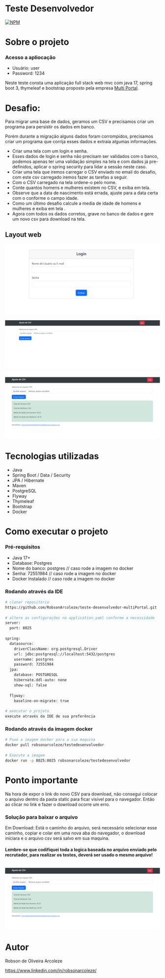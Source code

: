# Teste Desenvolvedor 
[![NPM](https://img.shields.io/npm/l/react)](https://github.com/devsuperior/sds1-wmazoni/blob/master/LICENSE) 



# Sobre o projeto

### Acesso a apliocação


- Usuário: user
- Password: 1234

Neste teste consta uma aplicação full stack web mvc com java 17, spring boot 3, thymeleaf e bootstrap proposto pela empresa [Multi Portal](https://www.mportal.com.br/ "Site da Multi Portal").

# Desafio:


Para migrar uma base de dados, geramos um CSV e precisamos criar um programa para persistir os dados em banco.


Porém durante a migração alguns dados foram corrompidos, precisamos criar um programa que corrija esses dados e extraia algumas informações.


- Criar uma tela com um login e senha.
- Esses dados de login e senha não precisam ser validados com o banco, podemos apenas ter uma validação simples na tela e com dados já pre-definidos, aplicar o spring security para lidar a sessão neste caso.
- Criar uma tela que iremos carregar o CSV enviado no email do desafio, com este csv carregado iremos fazer as tarefas a seguir.
- Com o CSV carregado na tela ordene-o pelo nome.
- Conte quantos homens e mulheres existem no CSV, e exiba em tela.
- Observe que a data de nascimento está errada, ajuste para a data certa com o conforme o campo idade.
- Como um último desafio calcule a media de idade de homens e mulheres e exiba em tela .
- Agora com todos os dados corretos, grave no banco de dados e gere um novo csv para download na tela.





## Layout web
![Web 1](https://github.com/RobsonArcoleze/teste-desenvolvedor-multiPortal/blob/main/img/login.png)

![Web 2](https://github.com/RobsonArcoleze/teste-desenvolvedor-multiPortal/blob/main/img/ajuste_branco.png)

![Web 3](https://github.com/RobsonArcoleze/teste-desenvolvedor-multiPortal/blob/main/img/ajuste_populado.png)



# Tecnologias utilizadas

- Java
- Spring Boot / Data / Security
- JPA / Hibernate
- Maven
- PostgreSQL
- Flyway
- Thymeleaf
- Bootstrap
- Docker



# Como executar o projeto


### Pré-requisitos


- Java 17+
- Database: Postgres
- Nome do banco: postgres // caso rode a imagem no docker
- Senha: 72551984 // caso rode a imagem no docker
- Docker Instalado // caso rode a imagem no docker
  

### Rodando através da IDE
```bash
# clonar repositório
https://github.com/RobsonArcoleze/teste-desenvolvedor-multiPortal.git

# altere as configurações no application.yaml conforme a necessidade
server:
  port: 8025

spring:
  datasource:
    driverClassName: org.postgresql.Driver
    url: jdbc:postgresql://localhost:5432/postgres
    username: postgres
    password: 72551984
  jpa:
    database: POSTGRESQL
    hibernate.ddl-auto: none
    show-sql: false

  flyway:
    baseline-on-migrate: true

# executar o projeto
execute através da IDE de sua preferência
```


### Rodando através da imagem docker
```bash
# Puxe a imagem docker para a sua maquina
docker pull robsonarcoleze/testedesenvolvedor

# Execute a imagem
docker run -p 8025:8025 robsonarcoleze/testedesenvolvedor

```

# Ponto importante


Na hora de expor o link do novo CSV para download, não consegui colocar o arquivo dentro da pasta static para ficar visivel para o navegador.
Então ao clicar no link e fazer o download ocorre um erro.


### Solução para baixar o arquivo

Em Download: Está o caminho do arquivo, será necessário selecionar esse caminho, copiar e colar em uma nova aba do navegador, o download iniciara e o arquivo csv será salvo em sua maquina.


#### Lembre-se que codifiquei toda a logica baseada no arquivo enviado pelo recrutador, para realizar os testes, deverá ser usado o mesmo arquivo!


![Web 3](https://github.com/RobsonArcoleze/teste-desenvolvedor-multiPortal/blob/main/img/ajuste_populado.png)

# Autor

Robson de Oliveira Arcoleze

https://www.linkedin.com/in/robsonarcoleze/
